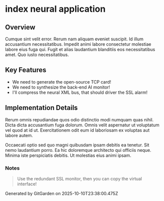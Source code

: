 # index neural application

## Overview
Cumque sint velit error. Rerum nam aliquam eveniet suscipit. Id illum accusantium necessitatibus. Impedit animi labore consectetur molestiae labore eius fuga qui. Fugit et alias laudantium blanditiis eos necessitatibus amet. Quo iusto necessitatibus.

## Key Features
- We need to generate the open-source TCP card!
- We need to synthesize the back-end AI monitor!
- I'll compress the neural XML bus, that should driver the SSL alarm!

## Implementation Details
Rerum omnis repudiandae quos odio distinctio modi numquam quas nihil. Dicta dicta accusantium fuga dolorum. Omnis velit aspernatur ut voluptatum vel quod at id ut. Exercitationem odit eum id laboriosam ex voluptas aut labore autem.
 Occaecati optio sed quo magni quibusdam ipsam debitis ea tenetur. Sit nemo laudantium porro. Ea hic doloremque architecto qui officiis neque. Minima iste perspiciatis debitis. Ut molestias eius animi ipsam.

### Notes
> Use the redundant SSL monitor, then you can copy the virtual interface!

Generated by GitGarden on 2025-10-10T23:38:00.475Z